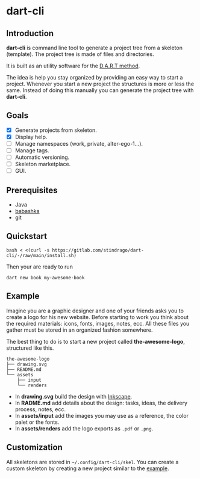 [dart-method]: https://stindrago.com/blog/#
[inkscape]: https://inkscape.org
[babashka-install]: https://github.com/babashka/babashka#installation

# dart-cli

## Introduction

**dart-cli** is command line tool to generate a project tree from a skeleton (template). The project tree is made of files and directories.

It is built as an utility software for the [D.A.R.T method][dart-method].

The idea is help you stay organized by providing an easy way to start a project. Whenever you start a new project the structures is more or less the same. Instead of doing this manually you can generate the project tree with **dart-cli**.

## Goals

- [x] Generate projects from skeleton.
- [x] Display help.
- [ ] Manage namespaces (work, private, alter-ego-1...).
- [ ] Manage tags.
- [ ] Automatic versioning.
- [ ] Skeleton marketplace.
- [ ] GUI.

## Prerequisites

- Java
- [babashka][babashka-install]
- git

## Quickstart

``` shell
bash < <(curl -s https://gitlab.com/stindrago/dart-cli/-/raw/main/install.sh)
```

Then your are ready to run

```shell
dart new book my-awesome-book
```

## Example

Imagine you are a graphic designer and one of your friends asks you to create a logo for his new website. Before starting to work you think about the required materials: icons, fonts, images, notes, ecc. All these files you gather must be stored in an organized fashion somewhere.

The best thing to do is to start a new project called **the-awesome-logo**, structured like this.

``` text
the-awesome-logo
├── drawing.svg
├── README.md
└── assets
    ├── input
    └── renders
```

- In **drawing.svg** build the design with [Inkscape][inkscape].
- In **RADME.md** add details about the design: tasks, ideas, the delivery process, notes, ecc.
- In **assets/input** add the images you may use as a reference, the color palet or the fonts.
- In **assets/renders** add the logo exports as `.pdf` or `.png`.

## Customization

All skeletons are stored in `~/.config/dart-cli/skel`. You can create a custom skeleton by creating a new project similar to the [example](#example).
